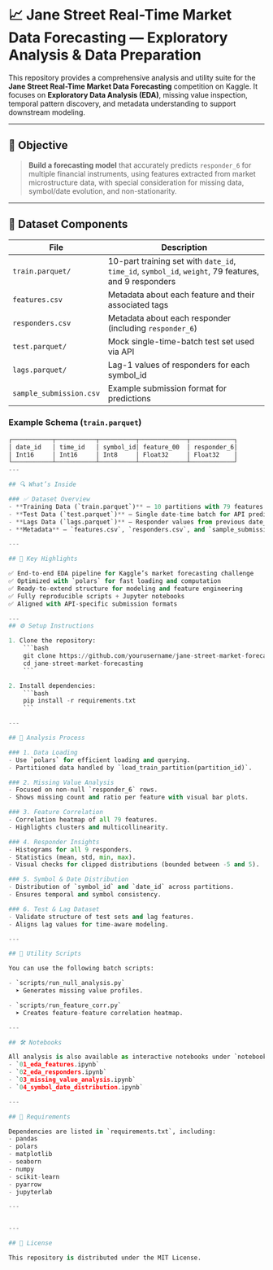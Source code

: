 # 📈 Jane Street Real-Time Market Data Forecasting — Exploratory Analysis & Data Preparation

This repository provides a comprehensive analysis and utility suite for the **Jane Street Real-Time Market Data Forecasting** competition on Kaggle. It focuses on **Exploratory Data Analysis (EDA)**, missing value inspection, temporal pattern discovery, and metadata understanding to support downstream modeling.

---
## 🎯 Objective

> **Build a forecasting model** that accurately predicts `responder_6` for multiple financial instruments, using features extracted from market microstructure data, with special consideration for missing data, symbol/date evolution, and non-stationarity.

---


## 🧠 Dataset Components

| File                | Description |
|---------------------|-------------|
| `train.parquet/`    | 10-part training set with `date_id`, `time_id`, `symbol_id`, `weight`, 79 features, and 9 responders |
| `features.csv`      | Metadata about each feature and their associated tags |
| `responders.csv`    | Metadata about each responder (including `responder_6`) |
| `test.parquet/`     | Mock single-time-batch test set used via API |
| `lags.parquet/`     | Lag-1 values of responders for each symbol_id |
| `sample_submission.csv` | Example submission format for predictions |

### Example Schema (`train.parquet`)
```python
┌───────────┬───────────┬──────────┬─────────────┬────────────┐
│ date_id   │ time_id   │ symbol_id│ feature_00  │ responder_6│
│ Int16     │ Int16     │ Int8     │ Float32     │ Float32    │
└───────────┴───────────┴──────────┴─────────────┴────────────┘
---

## 🔍 What’s Inside

### ✅ Dataset Overview
- **Training Data (`train.parquet`)** – 10 partitions with 79 features and 9 responders.
- **Test Data (`test.parquet`)** – Single date-time batch for API prediction.
- **Lags Data (`lags.parquet`)** – Responder values from previous date_id.
- **Metadata** – `features.csv`, `responders.csv`, and `sample_submission.csv`.

---

## 📌 Key Highlights

✅ End-to-end EDA pipeline for Kaggle’s market forecasting challenge  
✅ Optimized with `polars` for fast loading and computation  
✅ Ready-to-extend structure for modeling and feature engineering  
✅ Fully reproducible scripts + Jupyter notebooks  
✅ Aligned with API-specific submission formats  

---
## ⚙️ Setup Instructions

1. Clone the repository:
    ```bash
    git clone https://github.com/yourusername/jane-street-market-forecasting.git
    cd jane-street-market-forecasting
    ```

2. Install dependencies:
    ```bash
    pip install -r requirements.txt
    ```

---

## 🧠 Analysis Process

### 1. Data Loading
- Use `polars` for efficient loading and querying.
- Partitioned data handled by `load_train_partition(partition_id)`.

### 2. Missing Value Analysis
- Focused on non-null `responder_6` rows.
- Shows missing count and ratio per feature with visual bar plots.

### 3. Feature Correlation
- Correlation heatmap of all 79 features.
- Highlights clusters and multicollinearity.

### 4. Responder Insights
- Histograms for all 9 responders.
- Statistics (mean, std, min, max).
- Visual checks for clipped distributions (bounded between -5 and 5).

### 5. Symbol & Date Distribution
- Distribution of `symbol_id` and `date_id` across partitions.
- Ensures temporal and symbol consistency.

### 6. Test & Lag Dataset
- Validate structure of test sets and lag features.
- Aligns lag values for time-aware modeling.

---

## 🚀 Utility Scripts

You can use the following batch scripts:

- `scripts/run_null_analysis.py`  
  ➤ Generates missing value profiles.

- `scripts/run_feature_corr.py`  
  ➤ Creates feature-feature correlation heatmap.

---

## 🛠 Notebooks

All analysis is also available as interactive notebooks under `notebooks/`, including:
- `01_eda_features.ipynb`
- `02_eda_responders.ipynb`
- `03_missing_value_analysis.ipynb`
- `04_symbol_date_distribution.ipynb`

---

## 🧾 Requirements

Dependencies are listed in `requirements.txt`, including:
- pandas
- polars
- matplotlib
- seaborn
- numpy
- scikit-learn
- pyarrow
- jupyterlab

---


---

## 📌 License

This repository is distributed under the MIT License.


